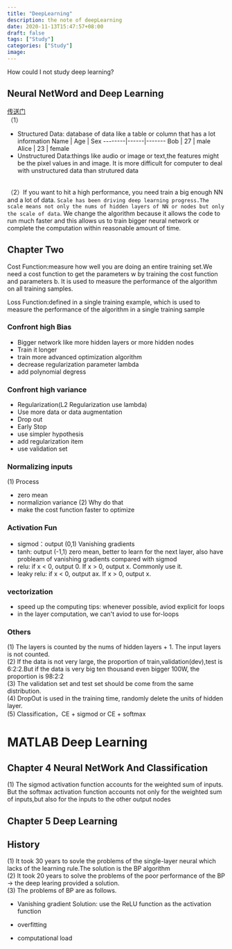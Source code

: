 ```yaml
---
title: "DeepLearning"
description: the note of deepLearning
date: 2020-11-13T15:47:57+08:00
draft: false
tags: ["Study"]
categories: ["Study"]
image:
---
```

How could I not study deep learning?
## Neural NetWord and Deep Learning
[传送门](http://www.ai-start.com/dl2017/html/lesson1-week1.html)
<br>
（1）
- Structured Data: database of data like a table or column that has a lot information
   Name | Age  |  Sex
--------|------|-------
    Bob | 27   |  male
  Alice | 23   |  female
- Unstructured Data:things like audio or image or text,the features might be the pixel values in and image. It is more difficult for computer to deal with unstructured data than strutured data

<br>（2）If you want to hit a high performance, you need train a big enough NN and a lot of data. `Scale has been driving deep learning progress.The scale means not only the nums of hidden layers of NN or nodes but only the scale of data`. We change the algorithm because it allows the code to run much faster and this allows us to train bigger neural network or complete the computation within reasonable amount of time. 

## Chapter Two

Cost Function:measure how well you are doing an entire training set.We need a cost function to get the parameters w by training the cost function and parameters b. It is used to measure the performance of the algorithm on all training samples. 
<br>

Loss Function:defined in a single training example, which is used to measure the performance of the algorithm in a single training sample

### Confront high Bias
- Bigger network like more hidden layers or more hidden nodes
- Train it longer
- train more advanced optimization algorithm
- decrease regularization parameter lambda
- add polynomial degress

### Confront high variance
- Regularization(L2 Regularization use lambda)
- Use more data or data augmentation
- Drop out
- Early Stop
- use simpler hypothesis
- add regularization item
- use validation set

### Normalizing inputs
(1) Process
- zero mean
- normalizion variance
(2) Why do that
- make the cost function faster to optimize

### Activation Fun
- sigmod：output (0,1) Vanishing gradients
- tanh: output (-1,1) zero mean, better to learn for the next layer, also have probleam of vanishing gradients compared with sigmod
- relu: if x < 0, output 0. If x > 0, output x. Commonly use it.
- leaky relu: if x < 0, output ax. If x > 0, output x.

### vectorization
- speed up the computing
tips: whenever possible, aviod explicit for loops
- in the layer computation, we can't aviod to use for-loops


### Others
(1) The layers is counted by the nums of hidden layers + 1. The input layers is not counted.
<br>
(2) If the data is not very large, the proportion of train,validation(dev),test is 6:2:2.But if the data is very big ten thousand even bigger 100W, the proportion is 98:2:2
<br>
(3) The validation set and test set should be come from the same distribution.
<br>
(4) DropOut is used in the training time, randomly delete the units of hidden layer.
<br>
(5) Classification，CE + sigmod or CE + softmax



# MATLAB Deep Learning
## Chapter 4 Neural NetWork And Classification
(1) The sigmod activation function accounts for the weighted sum of inputs. But the softmax activation function accounts not only for the weighted sum of inputs,but also for the inputs to the other output nodes
<br>

## Chapter 5 Deep Learning
## History
(1) It took 30 years to sovle the problems of the single-layer neural which lacks of the learning rule.The solution is the BP algorithm
<br>
(2) It took 20 years to solve the problems of the poor performance of the BP  -> the deep learing provided a solution.
<br>
(3) The problems of BP are as follows.
- Vanishing gradient
Solution: use the ReLU function as the activation function
- overfitting

- computational load

